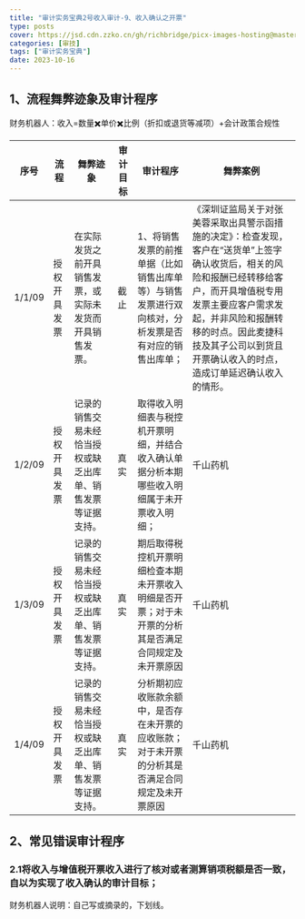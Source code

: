 ```yaml
---
title: "审计实务宝典2号收入审计-9、收入确认之开票"
type: posts
cover: https://jsd.cdn.zzko.cn/gh/richbridge/picx-images-hosting@master/thumbnail/CPA-审计.jpg
categories: [审技]
tags: ["审计实务宝典"]
date: 2023-10-16
---
```

## 1、流程舞弊迹象及审计程序
财务机器人：收入=数量✖️单价✖️比例（折扣或退货等减项）+会计政策合规性


| 序号     | 流程     | 舞弊迹象                           | 审计目标 | 审计程序                                               | 舞弊案例                                                                                                                                     |
|--------|--------|--------------------------------|------|----------------------------------------------------|------------------------------------------------------------------------------------------------------------------------------------------|
| 1/1/09 | 授权开具发票 | 在实际发货之前开具销售发票，或实际未发货而开具销售发票。   | 截止   | 1、将销售发票的前推单据（比如销售出库单等）与销售发票进行双向核对，分析发票是否有对应的销售出库单； | 《深圳证监局关于对张美蓉采取出具警示函措施的决定》：检查发现，客户在“送货单”上签字确认收货后，相关的风险和报酬已经转移给客户，而开具增值税专用发票主要应客户需求发起，并非风险和报酬转移的时点。因此麦捷科技及其子公司以到货且开票确认收入的时点，造成订单延迟确认收入的情形。 |
| 1/2/09 | 授权开具发票 | 记录的销售交易未经恰当授权或缺乏出库单、销售发票等证据支持。 | 真实   | 取得收入明细表与税控机开票明细，并结合收入确认单据分析本期哪些收入明细属于未开票收入明细；      | 千山药机                                                                                                                                     |
| 1/3/09 | 授权开具发票 | 记录的销售交易未经恰当授权或缺乏出库单、销售发票等证据支持。 | 真实   | 期后取得税控机开票明细检查本期未开票收入明细是否开票；对于未开票的分析其是否满足合同规定及未开票原因 | 千山药机                                                                                                                                     |
| 1/4/09 | 授权开具发票 | 记录的销售交易未经恰当授权或缺乏出库单、销售发票等证据支持。 | 真实   | 分析期初应收账款余额中，是否存在未开票的应收账款；对于未开票的分析其是否满足合同规定及未开票原因   | 千山药机                                                                                                                                     |



## 2、常见错误审计程序
### 2.1将收入与增值税开票收入进行了核对或者测算销项税额是否一致，自以为实现了收入确认的审计目标；
财务机器人说明：自己写或摘录的，下划线。